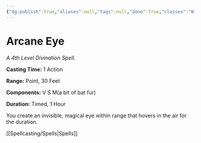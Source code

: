 ```yaml
---
{"dg-publish":true,"aliases":null,"tags":null,"done":true,"classes":"Wizard, Artificer, Artificer (Revisited), Artificer,","spellLevel":4,"school":"Divination","source":"PHB","permalink":"/spells/arcane-eye/","dgHomeLink":false,"dgPassFrontmatter":true}
---
```


# Arcane Eye
*A 4th Level Divination Spell.*

**Casting Time:** 1 Action

**Range:** Point, 30 Feet

**Components:** V S M(a bit of bat fur)

**Duration:** Timed, 1 Hour

You create an invisible, magical eye within range that hovers in the air for the duration.

[[Spellcasting/Spells|Spells]]